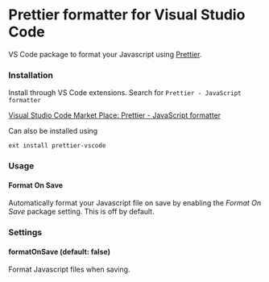 # Prettier formatter for Visual Studio Code

VS Code package to format your Javascript using [Prettier](https://github.com/jlongster/prettier).

### Installation

Install through VS Code extensions. Search for `Prettier - JavaScript formatter`

[Visual Studio Code Market Place: Prettier - JavaScript formatter](https://marketplace.visualstudio.com/items?itemName=esbenp.prettier-vscode)

Can also be installed using 

```
ext install prettier-vscode
```

### Usage

#### Format On Save

Automatically format your Javascript file on save by enabling the *Format On Save* package setting.  This is off by default.

### Settings

#### formatOnSave (default: false)

Format Javascript files when saving.